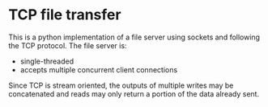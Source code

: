# TCP file transfer
This is a python implementation of a file server using sockets and following the TCP protocol. The file server is:
* single-threaded 
* accepts multiple concurrent client connections

Since TCP is stream oriented, the outputs of multiple writes may be concatenated and reads may only return a portion of the data already sent.

